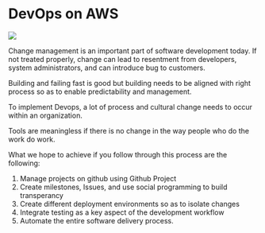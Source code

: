 # DevOps on AWS 

![](https://codebuild.us-east-1.amazonaws.com/badges?uuid=eyJlbmNyeXB0ZWREYXRhIjoieUE2RVAyZll0eEFVM1F6RjNZR0hIVjl2TjVBQ0FCTlVZaXBWTDhFcUZXTlZha1hpSVZmc2pnaWQ4MkFKMmFSbU5Td1gyTlpZR1ZsckdZLzZJTm5VZjdvPSIsIml2UGFyYW1ldGVyU3BlYyI6IktEUTBpaUlFNFZYNlBLR0ciLCJtYXRlcmlhbFNldFNlcmlhbCI6MX0%3D&branch=main)


Change management is an important part of software development today.
If not treated properly, change can lead to resentment from developers, system administrators, and can introduce bug to customers.

Building and failing fast is good but building needs to be aligned with right process so as to enable predictability and management.

To implement Devops, a lot of process and cultural change needs to occur within 
an organization. 

Tools are meaningless if there is no change in the way people who do the work do 
work.

What we hope to achieve if you follow through this process are the following:
1. Manage projects on github using Github Project 
2. Create milestones, Issues, and use social programming to build transperancy
3. Create different deployment environments so as to isolate changes 
4. Integrate testing as a key aspect of the development workflow
5. Automate the entire software delivery process.
